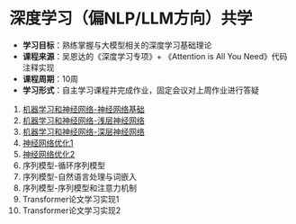 # 深度学习（偏NLP/LLM方向）共学

- **学习目标**：熟练掌握与大模型相关的深度学习基础理论
- **课程来源**：吴恩达的《深度学习专项》+ 《Attention is All You Need》代码注释实现
- **课程周期**：10周
- **学习形式**：自主学习课程并完成作业，固定会议对上周作业进行答疑
1. [机器学习和神经网络-神经网络基础](https://github.com/swowk/DL-NLP-LLM-L1/tree/main/1.%E6%9C%BA%E5%99%A8%E5%AD%A6%E4%B9%A0%E5%92%8C%E7%A5%9E%E7%BB%8F%E7%BD%91%E7%BB%9C-%E7%A5%9E%E7%BB%8F%E7%BD%91%E7%BB%9C%E5%9F%BA%E7%A1%80)
2. [机器学习和神经网络-浅层神经网络](https://github.com/swowk/DL-NLP-LLM-L1/tree/main/2.%E6%9C%BA%E5%99%A8%E5%AD%A6%E4%B9%A0%E5%92%8C%E7%A5%9E%E7%BB%8F%E7%BD%91%E7%BB%9C-%E6%B5%85%E5%B1%82%E7%A5%9E%E7%BB%8F%E7%BD%91%E7%BB%9C)
3. [机器学习和神经网络-深层神经网络](https://github.com/swowk/DL-NLP-LLM-L1/tree/main/3.%E6%9C%BA%E5%99%A8%E5%AD%A6%E4%B9%A0%E5%92%8C%E7%A5%9E%E7%BB%8F%E7%BD%91%E7%BB%9C-%E6%B7%B1%E5%B1%82%E7%A5%9E%E7%BB%8F%E7%BD%91%E7%BB%9C)
4. [神经网络优化1](https://github.com/swowk/DL-NLP-LLM-L1/tree/main/4.%E7%A5%9E%E7%BB%8F%E7%BD%91%E7%BB%9C%E4%BC%98%E5%8C%961)
5. [神经网络优化2](https://github.com/swowk/DL-NLP-LLM-L1/blob/main/5.%E7%A5%9E%E7%BB%8F%E7%BD%91%E7%BB%9C%E4%BC%98%E5%8C%962)
6. 序列模型-循环序列模型
7. 序列模型-自然语言处理与词嵌入
8. 序列模型-序列模型和注意力机制
9. Transformer论文学习实现1
10. Transformer论文学习实现2
